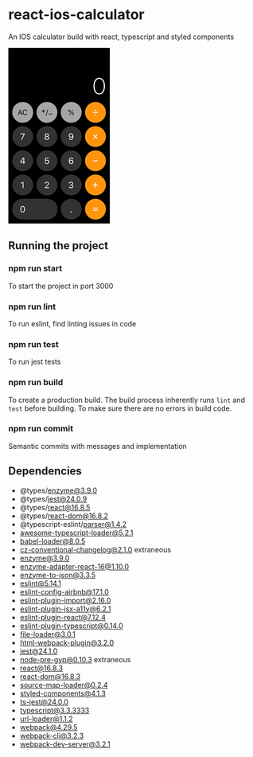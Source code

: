 # react-ios-calculator
An IOS calculator build with react, typescript and styled components

![calculator](ios_calculator.png)

## Running the project

### npm run start

To start the project in port 3000

### npm run lint

To run eslint, find linting issues in code

### npm run test

To run jest tests

### npm run build

To create a production build. The build process inherently runs `lint` and `test` before building. To make sure there are no errors in build code.

### npm run commit

Semantic commits with messages and implementation

## Dependencies

* @types/enzyme@3.9.0
* @types/jest@24.0.9
* @types/react@16.8.5
* @types/react-dom@16.8.2
* @typescript-eslint/parser@1.4.2
* awesome-typescript-loader@5.2.1
* babel-loader@8.0.5
* cz-conventional-changelog@2.1.0 extraneous
* enzyme@3.9.0
* enzyme-adapter-react-16@1.10.0
* enzyme-to-json@3.3.5
* eslint@5.14.1
* eslint-config-airbnb@17.1.0
* eslint-plugin-import@2.16.0
* eslint-plugin-jsx-a11y@6.2.1
* eslint-plugin-react@7.12.4
* eslint-plugin-typescript@0.14.0
* file-loader@3.0.1
* html-webpack-plugin@3.2.0
* jest@24.1.0
* node-pre-gyp@0.10.3 extraneous
* react@16.8.3
* react-dom@16.8.3
* source-map-loader@0.2.4
* styled-components@4.1.3
* ts-jest@24.0.0
* typescript@3.3.3333
* url-loader@1.1.2
* webpack@4.29.5
* webpack-cli@3.2.3
* webpack-dev-server@3.2.1

